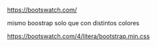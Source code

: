 https://bootswatch.com/

mismo boostrap solo que con distintos colores

https://bootswatch.com/4/litera/bootstrap.min.css